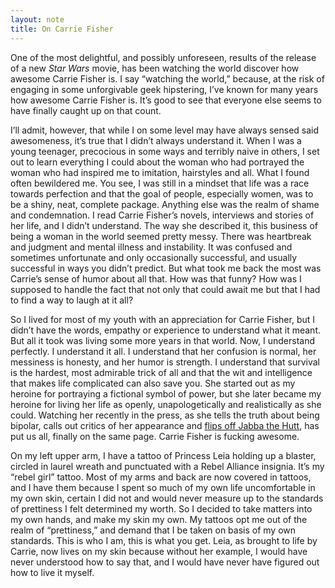 ```yaml
---
layout: note
title: On Carrie Fisher
---
```


One of the most delightful, and possibly unforeseen, results of the release of a new _Star Wars_ movie, has been watching the world discover how awesome Carrie Fisher is. I say “watching the world,” because, at the risk of engaging in some unforgivable geek hipstering, I’ve known for many years how awesome Carrie Fisher is. It’s good to see that everyone else seems to have finally caught up on that count.

I’ll admit, however, that while I on some level may have always sensed said awesomeness, it’s true that I didn’t always understand it. When I was a young teenager, precocious in some ways and terribly naive in others, I set out to learn everything I could about the woman who had portrayed the woman who had inspired me to imitation, hairstyles and all. What I found often bewildered me. You see, I was still in a mindset that life was a race towards perfection and that the goal of people, especially women, was to be a shiny, neat, complete package. Anything else was the realm of shame and condemnation. I read Carrie Fisher’s novels, interviews and stories of her life, and I didn’t understand. The way she described it, this business of being a woman in the world seemed pretty messy. There was heartbreak and judgment and mental illness and instability. It was confused and sometimes unfortunate and only occasionally successful, and usually successful in ways you didn’t predict. But what took me back the most was Carrie’s sense of humor about all that. How was that funny? How was I supposed to handle the fact that not only that could await me but that I had to find a way to laugh at it all?

So I lived for most of my youth with an appreciation for Carrie Fisher, but I didn’t have the words, empathy or experience to understand what it meant. But all it took was living some more years in that world. Now, I understand perfectly. I understand it all. I understand that her confusion is normal, her messiness is honesty, and her humor is strength. I understand that survival is the hardest, most admirable trick of all and that the wit and intelligence that makes life complicated can also save you. She started out as my heroine for portraying a fictional symbol of power, but she later became my heroine for living her life as openly, unapologetically and realistically as she could. Watching her recently in the press, as she tells the truth about being bipolar, calls out critics of her appearance and [flips off Jabba the Hutt](https://twitter.com/carrieffisher/status/674739723093454848/photo/1), has put us all, finally on the same page. Carrie Fisher is fucking awesome.

On my left upper arm, I have a tattoo of Princess Leia holding up a blaster, circled in laurel wreath and punctuated with a Rebel Alliance insignia. It’s my “rebel girl” tattoo. Most of my arms and back are now covered in tattoos, and I have them because I spent so much of my own life uncomfortable in my own skin, certain I did not and would never measure up to the standards of prettiness I felt determined my worth. So I decided to take matters into my own hands, and make my skin my own. My tattoos opt me out of the realm of “prettiness,” and demand that I be taken on basis of my own standards. This is who I am, this is what you get. Leia, as brought to life by Carrie, now lives on my skin because without her example, I would have never understood how to say that, and I would have never have figured out how to live it myself.
